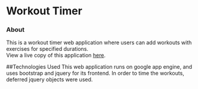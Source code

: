 # Workout Timer

### About
This is a workout timer web application where users can add workouts with exercises for specified durations. 
<br>
View a live copy of this application <a href = "http://samoretc-fitness.appspot.com">here</a>. 
<br>

##Technologies Used
This web application runs on google app engine, and uses bootstrap and jquery for its frontend. In order to time the workouts, deferred jquery objects were used. 


